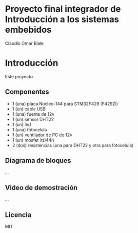 # Proyecto final integrador de Introducción a los sistemas embebidos
Claudio Omar Biale

# Introducción

Este proyecto 

## Componentes

- 1 (una) placa Nucleo-144 para STM32F429 (F429ZI)
- 1 (un) cable USB
- 1 (una) fuente de 12v
- 1 (un) sensor DHT22
- 1 (un) led
- 1 (una) fotocelula
- 1 (un) ventilador de PC de 12v
- 1 (un) mosfet lrzl44n
- 2 (dos) resistencias (una para DHT22 y otra para fotocelula) 

## Diagrama de bloques

...

## Video de demostración

...

## Licencia

MIT
